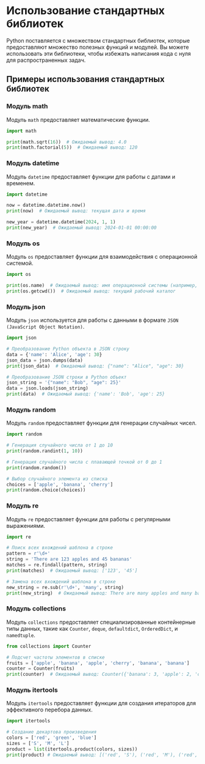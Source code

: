 # Использование стандартных библиотек

Python поставляется с множеством стандартных библиотек, которые предоставляют множество полезных функций и модулей. 
Вы можете использовать эти библиотеки, чтобы избежать написания кода с нуля для распространенных задач.

## Примеры использования стандартных библиотек

### Модуль math

Модуль `math` предоставляет математические функции.

```python
import math

print(math.sqrt(16))  # Ожидаемый вывод: 4.0
print(math.factorial(5))  # Ожидаемый вывод: 120
```

### Модуль datetime

Модуль `datetime` предоставляет функции для работы с датами и временем.

```python
import datetime

now = datetime.datetime.now()
print(now)  # Ожидаемый вывод: текущая дата и время

new_year = datetime.datetime(2024, 1, 1)
print(new_year)  # Ожидаемый вывод: 2024-01-01 00:00:00
```

### Модуль os

Модуль `os` предоставляет функции для взаимодействия с операционной системой.

```python
import os

print(os.name)  # Ожидаемый вывод: имя операционной системы (например, 'user')
print(os.getcwd())  # Ожидаемый вывод: текущий рабочий каталог
```

### Модуль json

Модуль `json` используется для работы с данными в формате `JSON (JavaScript Object Notation)`.

```python
import json

# Преобразование Python объекта в JSON строку
data = {'name': 'Alice', 'age': 30}
json_data = json.dumps(data)
print(json_data)  # Ожидаемый вывод: {"name": "Alice", "age": 30}

# Преобразование JSON строки в Python объект
json_string = '{"name": "Bob", "age": 25}'
data = json.loads(json_string)
print(data)  # Ожидаемый вывод: {'name': 'Bob', 'age': 25}
```

### Модуль random

Модуль `random` предоставляет функции для генерации случайных чисел.

```python
import random

# Генерация случайного числа от 1 до 10
print(random.randint(1, 10))

# Генерация случайного числа с плавающей точкой от 0 до 1
print(random.random())

# Выбор случайного элемента из списка
choices = ['apple', 'banana', 'cherry']
print(random.choice(choices))
```

### Модуль re

Модуль `re` предоставляет функции для работы с регулярными выражениями.

```python
import re

# Поиск всех вхождений шаблона в строке
pattern = r'\d+'
string = 'There are 123 apples and 45 bananas'
matches = re.findall(pattern, string)
print(matches)  # Ожидаемый вывод: ['123', '45']

# Замена всех вхождений шаблона в строке
new_string = re.sub(r'\d+', 'many', string)
print(new_string)  # Ожидаемый вывод: There are many apples and many bananas
```

### Модуль collections

Модуль `collections` предоставляет специализированные контейнерные типы данных, такие как `Counter`, `deque`, `defaultdict`, `OrderedDict`, и `namedtuple`.

```python
from collections import Counter

# Подсчет частоты элементов в списке
fruits = ['apple', 'banana', 'apple', 'cherry', 'banana', 'banana']
counter = Counter(fruits)
print(counter)  # Ожидаемый вывод: Counter({'banana': 3, 'apple': 2, 'cherry': 1})
```

### Модуль itertools

Модуль `itertools` предоставляет функции для создания итераторов для эффективного перебора данных.

```python
import itertools

# Создание декартова произведения
colors = ['red', 'green', 'blue']
sizes = ['S', 'M', 'L']
product = list(itertools.product(colors, sizes))
print(product) # Ожидаемый вывод: [('red', 'S'), ('red', 'M'), ('red', 'L'), ('green', 'S'), ('green', 'M'), ('green', 'L'), ('blue', 'S'), ('blue', 'M'), ('blue', 'L')]
```
